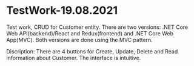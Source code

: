 # TestWork-19.08.2021
Test work, CRUD for Customer entity. There are two versions: .NET Core Web API(backend)/React and Redux(frontend) and .NET Core Web App(MVC). Both versions are done using the MVC pattern. 

Discription: There are 4 buttons for Create, Update, Delete and Read information about Customer. The interface is intuitive.
